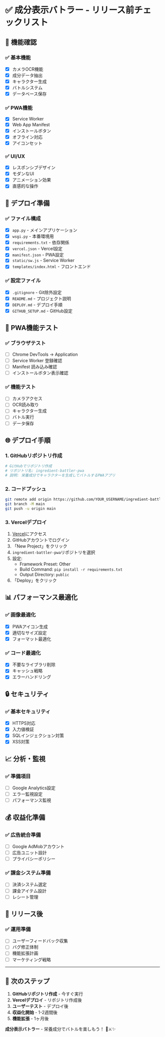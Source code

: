 # ✅ 成分表示バトラー - リリース前チェックリスト

## 🎯 機能確認

### ✅ 基本機能
- [x] カメラOCR機能
- [x] 成分データ抽出
- [x] キャラクター生成
- [x] バトルシステム
- [x] データベース保存

### ✅ PWA機能
- [x] Service Worker
- [x] Web App Manifest
- [x] インストールボタン
- [x] オフライン対応
- [x] アイコンセット

### ✅ UI/UX
- [x] レスポンシブデザイン
- [x] モダンなUI
- [x] アニメーション効果
- [x] 直感的な操作

## 🚀 デプロイ準備

### ✅ ファイル構成
- [x] `app.py` - メインアプリケーション
- [x] `wsgi.py` - 本番環境用
- [x] `requirements.txt` - 依存関係
- [x] `vercel.json` - Vercel設定
- [x] `manifest.json` - PWA設定
- [x] `static/sw.js` - Service Worker
- [x] `templates/index.html` - フロントエンド

### ✅ 設定ファイル
- [x] `.gitignore` - Git除外設定
- [x] `README.md` - プロジェクト説明
- [x] `DEPLOY.md` - デプロイ手順
- [x] `GITHUB_SETUP.md` - GitHub設定

## 📱 PWA機能テスト

### ✅ ブラウザテスト
- [ ] Chrome DevTools → Application
- [ ] Service Worker 登録確認
- [ ] Manifest 読み込み確認
- [ ] インストールボタン表示確認

### ✅ 機能テスト
- [ ] カメラアクセス
- [ ] OCR読み取り
- [ ] キャラクター生成
- [ ] バトル実行
- [ ] データ保存

## 🌐 デプロイ手順

### 1. GitHubリポジトリ作成
```bash
# GitHubでリポジトリ作成
# リポジトリ名: ingredient-battler-pwa
# 説明: 栄養成分でキャラクターを生成してバトルするPWAアプリ
```

### 2. コードプッシュ
```bash
git remote add origin https://github.com/YOUR_USERNAME/ingredient-battler-pwa.git
git branch -M main
git push -u origin main
```

### 3. Vercelデプロイ
1. [Vercel](https://vercel.com)にアクセス
2. GitHubアカウントでログイン
3. 「New Project」をクリック
4. `ingredient-battler-pwa`リポジトリを選択
5. 設定:
   - Framework Preset: Other
   - Build Command: `pip install -r requirements.txt`
   - Output Directory: `public`
6. 「Deploy」をクリック

## 📊 パフォーマンス最適化

### ✅ 画像最適化
- [x] PWAアイコン生成
- [x] 適切なサイズ設定
- [x] フォーマット最適化

### ✅ コード最適化
- [x] 不要なライブラリ削除
- [x] キャッシュ戦略
- [x] エラーハンドリング

## 🔒 セキュリティ

### ✅ 基本セキュリティ
- [x] HTTPS対応
- [x] 入力値検証
- [x] SQLインジェクション対策
- [x] XSS対策

## 📈 分析・監視

### ✅ 準備項目
- [ ] Google Analytics設定
- [ ] エラー監視設定
- [ ] パフォーマンス監視

## 💰 収益化準備

### ✅ 広告統合準備
- [ ] Google AdMobアカウント
- [ ] 広告ユニット設計
- [ ] プライバシーポリシー

### ✅ 課金システム準備
- [ ] 決済システム選定
- [ ] 課金アイテム設計
- [ ] レシート管理

## 🎉 リリース後

### ✅ 運用準備
- [ ] ユーザーフィードバック収集
- [ ] バグ修正体制
- [ ] 機能拡張計画
- [ ] マーケティング戦略

---

## 🚀 次のステップ

1. **GitHubリポジトリ作成** - 今すぐ実行
2. **Vercelデプロイ** - リポジトリ作成後
3. **ユーザーテスト** - デプロイ後
4. **収益化開始** - 1-2週間後
5. **機能拡張** - 1ヶ月後

**成分表示バトラー** - 栄養成分でバトルを楽しもう！ 🥗⚔️✨ 